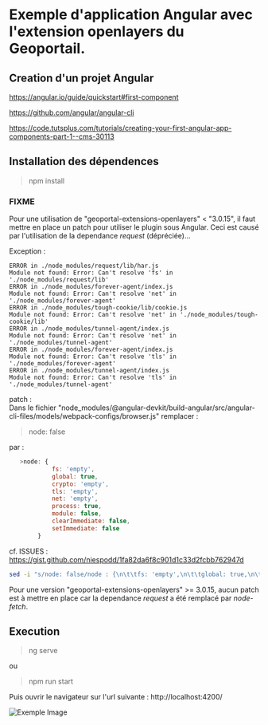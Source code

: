 # Exemple d'application Angular avec l'extension openlayers du Geoportail.

## Creation d'un projet Angular

https://angular.io/guide/quickstart#first-component

https://github.com/angular/angular-cli

https://code.tutsplus.com/tutorials/creating-your-first-angular-app-components-part-1--cms-30113

## Installation des dépendences

> npm install

### FIXME

Pour une utilisation de "geoportal-extensions-openlayers" < "3.0.15",
il faut mettre en place un patch pour utiliser le plugin sous Angular.
Ceci est causé par l'utilisation de la dependance *request* (dépréciée)...

Exception :
```
ERROR in ./node_modules/request/lib/har.js
Module not found: Error: Can't resolve 'fs' in './node_modules/request/lib'
ERROR in ./node_modules/forever-agent/index.js
Module not found: Error: Can't resolve 'net' in './node_modules/forever-agent'
ERROR in ./node_modules/tough-cookie/lib/cookie.js
Module not found: Error: Can't resolve 'net' in './node_modules/tough-cookie/lib'
ERROR in ./node_modules/tunnel-agent/index.js
Module not found: Error: Can't resolve 'net' in './node_modules/tunnel-agent'
ERROR in ./node_modules/forever-agent/index.js
Module not found: Error: Can't resolve 'tls' in './node_modules/forever-agent'
ERROR in ./node_modules/tunnel-agent/index.js
Module not found: Error: Can't resolve 'tls' in './node_modules/tunnel-agent'
```

patch :  
Dans le fichier "node_modules/@angular-devkit/build-angular/src/angular-cli-files/models/webpack-configs/browser.js" remplacer :
> node: false  

par :

```js
   >node: {  
            fs: 'empty',  
            global: true,  
            crypto: 'empty',  
            tls: 'empty',  
            net: 'empty',  
            process: true,  
            module: false,  
            clearImmediate: false,  
            setImmediate: false  
        }
```

cf. ISSUES : https://gist.github.com/niespodd/1fa82da6f8c901d1c33d2fcbb762947d

```bash
sed -i "s/node: false/node : {\n\t\tfs: 'empty',\n\t\tglobal: true,\n\t\tcrypto: 'empty',\n\t\t tls: 'empty',\n\t\tnet: 'empty',\n\t\tprocess: true,\n\t\tmodule: false,\n\t\tclearImmediate: false,\n\t\tsetImmediate: false\n\t}/" node_modules/@angular-devkit/build-angular/src/angular-cli-files/models/webpack-configs/browser.js
```

Pour une version "geoportal-extensions-openlayers" >= 3.0.15, aucun patch est à mettre en place car la dependance *request* a été remplacé par *node-fetch*.

## Execution

> ng serve

ou

> npm run start

Puis ouvrir le navigateur sur l'url suivante : http://localhost:4200/

![Exemple Image](exemple.png)
